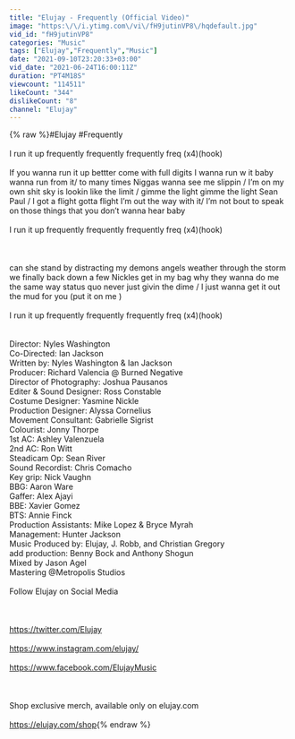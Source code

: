 ```yaml
---
title: "Elujay - Frequently (Official Video)"
image: "https:\/\/i.ytimg.com\/vi\/fH9jutinVP8\/hqdefault.jpg"
vid_id: "fH9jutinVP8"
categories: "Music"
tags: ["Elujay","Frequently","Music"]
date: "2021-09-10T23:20:33+03:00"
vid_date: "2021-06-24T16:00:11Z"
duration: "PT4M18S"
viewcount: "114511"
likeCount: "344"
dislikeCount: "8"
channel: "Elujay"
---
```

{% raw %}#Elujay #Frequently <br /><br />I run it up frequently frequently frequently freq (x4)(hook)<br /><br />If you wanna run it up bettter come with full digits I wanna run w it baby wanna run from it/ to many times Niggas wanna see me slippin / I’m on my own shit sky is lookin like the limit / gimme the light gimme the light Sean Paul / I got a flight gotta flight I’m out the way with it/ I’m not bout to speak on those things that you don’t wanna hear  baby  <br /><br />I run it up frequently frequently frequently freq (x4)(hook)<br /><br /><br /><br />can she stand by distracting my demons angels weather through the storm we finally back down a few Nickles get in my bag why they wanna do me the same way status quo never just givin the dime / I just wanna get it out the mud for you (put it on me ) <br /><br />I run it up frequently frequently frequently freq (x4)(hook)<br /><br /><br />Director: Nyles Washington<br />Co-Directed: Ian Jackson<br />Written by: Nyles Washington &amp; Ian Jackson<br />Producer: Richard Valencia @ Burned Negative<br />Director of Photography: Joshua Pausanos<br />Editer &amp; Sound Designer: Ross Constable<br />Costume Designer: Yasmine Nickle<br />Production Designer: Alyssa Cornelius<br />Movement Consultant: Gabrielle Sigrist<br />Colourist: Jonny Thorpe<br />1st AC: Ashley Valenzuela<br />2nd AC: Ron Witt<br />Steadicam Op: Sean River<br />Sound Recordist: Chris Comacho<br />Key grip: Nick Vaughn<br />BBG: Aaron Ware<br />Gaffer: Alex Ajayi<br />BBE: Xavier Gomez<br />BTS: Annie Finck<br />Production Assistants: Mike Lopez &amp; Bryce Myrah<br />Management: Hunter Jackson<br />Music Produced by: Elujay, J. Robb, and Christian Gregory<br />add production: Benny Bock and Anthony Shogun<br />Mixed by Jason Agel<br />Mastering @Metropolis Studios <br /><br />Follow Elujay on Social Media<br /><br /><br /><br /><a rel="nofollow" target="blank" href="https://twitter.com/Elujay">https://twitter.com/Elujay</a><br /><br /><a rel="nofollow" target="blank" href="https://www.instagram.com/elujay/">https://www.instagram.com/elujay/</a><br /><br /><a rel="nofollow" target="blank" href="https://www.facebook.com/ElujayMusic">https://www.facebook.com/ElujayMusic</a><br /><br /><br /><br />Shop exclusive merch, available only on elujay.com<br /><br /><a rel="nofollow" target="blank" href="https://elujay.com/shop">https://elujay.com/shop</a>{% endraw %}
